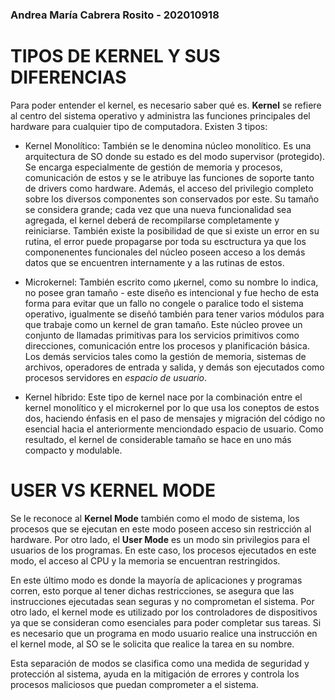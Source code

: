### Andrea María Cabrera Rosito - 202010918
# TIPOS DE KERNEL Y SUS DIFERENCIAS
Para poder entender el kernel, es necesario saber qué es. **Kernel** se refiere al centro del sistema operativo y administra las funciones principales del hardware para cualquier tipo de computadora. Existen 3 tipos:

- Kernel Monolítico: También se le denomina núcleo monolítico. Es una arquitectura de SO donde su estado es del modo supervisor (protegido). Se encarga especialmente de gestión de memoria y procesos, comunicación de estos y se le atribuye las funciones de soporte tanto de drivers como hardware. Además, el acceso del privilegio completo sobre los diversos componentes son conservados por este. 
Su tamaño se considera grande; cada vez que una nueva funcionalidad sea agregada, el kernel deberá de recompilarse completamente y reiniciarse. También existe la posibilidad de que si existe un error en su rutina, el error puede propagarse por toda su esctructura ya que los componenentes funcionales del núcleo poseen acceso a los demás datos que se encuentren internamente y a las rutinas de estos.

- Microkernel: También escrito como μkernel, como su nombre lo indica, no posee gran tamaño - este diseño es intencional y fue hecho de esta forma para evitar que un fallo no congele o paralice todo el sistema operativo, igualmente se diseñó también para tener varios módulos para que trabaje como un kernel de gran tamaño. Este núcleo provee un conjunto de llamadas primitivas para los servicios primitivos como direcciones, comunicación entre los procesos y planificación básica. Los demás servicios tales como la gestión de memoria, sistemas de archivos, operadores de entrada y salida, y demás son ejecutados como procesos servidores en _espacio de usuario_.

- Kernel híbrido: Este tipo de kernel nace por la combinación entre el kernel monolítico y el microkernel por lo que usa los coneptos de estos dos, haciendo énfasis en el paso de mensajes y migración del código no esencial hacia el anteriormente menciondado espacio de usuario. Como resultado, el kernel de considerable tamaño se hace en uno más compacto y modulable. 

# USER VS KERNEL MODE
Se le reconoce al **Kernel Mode** también como el modo de sistema, los procesos que se ejecutan en este modo poseen acceso sin restricción al hardware. Por otro lado, el **User Mode** es un modo sin privilegios para el usuarios de los programas. En este caso, los procesos ejecutados en este modo, el acceso al CPU y la memoria se encuentran restringidos. 

En este último modo es donde la mayoría de aplicaciones y programas corren, esto porque al tener dichas restricciones, se asegura que las instrucciones ejecutadas sean seguras y no comprometan el sistema. Por otro lado, el kernel mode es utilizado por los controladores de dispositivos ya que se consideran como esenciales para poder completar sus tareas. Si es necesario que un programa en modo usuario realice una instrucción en el kernel mode, al SO se le solicita que realice la tarea en su nombre.

Esta separación de modos se clasifica como una medida de seguridad y protección al sistema, ayuda en la mitigación de errores y controla los procesos maliciosos que puedan comprometer a el sistema. 
